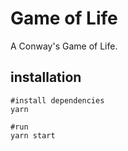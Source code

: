# Game of Life 
A Conway's Game of Life.

## installation
```
#install dependencies
yarn

#run
yarn start
```